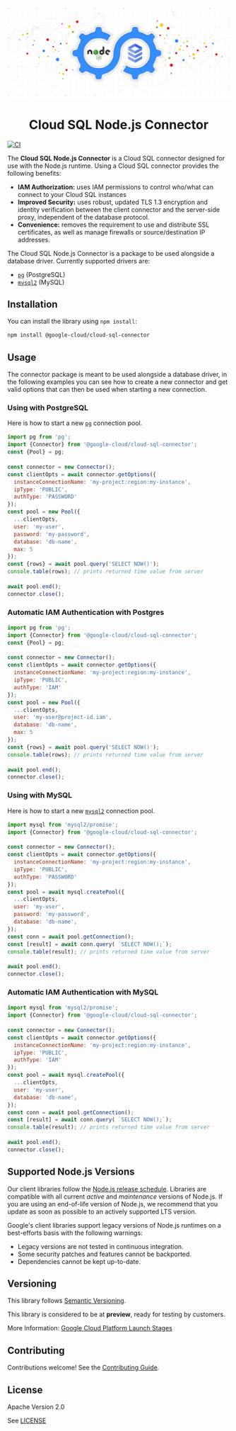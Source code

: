 <p align="center">
    <a href="https://www.npmjs.com/package/@google-cloud/cloud-sql-connector">
        <img src="https://raw.githubusercontent.com/GoogleCloudPlatform/cloud-sql-nodejs-connector/main/docs/images/cloud-sql-nodejs-connector.png" alt="cloud-sql-nodejs-connector image">
    </a>
</p>

<h1 align="center">Cloud SQL Node.js Connector</h1>

[![CI][ci-badge]][ci-build]

[ci-badge]: https://github.com/GoogleCloudPlatform/cloud-sql-nodejs-connector/actions/workflows/tests.yml/badge.svg?event=push
[ci-build]: https://github.com/GoogleCloudPlatform/cloud-sql-nodejs-connector/actions/workflows/tests.yml?query=event%3Apush+branch%3Amain

The **Cloud SQL Node.js Connector** is a Cloud SQL connector designed for use
with the Node.js runtime. Using a Cloud SQL connector provides the following
benefits:
- **IAM Authorization:** uses IAM permissions to control who/what can connect to
your Cloud SQL instances
- **Improved Security:** uses robust, updated TLS 1.3 encryption and identity
verification between the client connector and the server-side proxy,
independent of the database protocol.
- **Convenience:** removes the requirement to use and distribute SSL
certificates, as well as manage firewalls or source/destination IP addresses.

The Cloud SQL Node.js Connector is a package to be used alongside a database
driver. Currently supported drivers are:

- [`pg`](https://www.npmjs.com/package/pg) (PostgreSQL)
- [`mysql2`](https://www.npmjs.com/package/mysql2) (MySQL)

## Installation

You can install the library using `npm install`:

```sh
npm install @google-cloud/cloud-sql-connector
```

## Usage

The connector package is meant to be used alongside a database driver, in the
following examples you can see how to create a new connector and get valid
options that can then be used when starting a new connection.

### Using with PostgreSQL

Here is how to start a new
[`pg`](https://www.npmjs.com/package/pg) connection pool.

```js
import pg from 'pg';
import {Connector} from '@google-cloud/cloud-sql-connector';
const {Pool} = pg;

const connector = new Connector();
const clientOpts = await connector.getOptions({
  instanceConnectionName: 'my-project:region:my-instance',
  ipType: 'PUBLIC', 
  authType: 'PASSWORD'
});
const pool = new Pool({
  ...clientOpts,
  user: 'my-user',
  password: 'my-password',
  database: 'db-name',
  max: 5
});
const {rows} = await pool.query('SELECT NOW()');
console.table(rows); // prints returned time value from server

await pool.end();
connector.close();
```

### Automatic IAM Authentication with Postgres
```js
import pg from 'pg';
import {Connector} from '@google-cloud/cloud-sql-connector';
const {Pool} = pg;

const connector = new Connector();
const clientOpts = await connector.getOptions({
  instanceConnectionName: 'my-project:region:my-instance',
  ipType: 'PUBLIC', 
  authType: 'IAM'
});
const pool = new Pool({
  ...clientOpts,
  user: 'my-user@project-id.iam',
  database: 'db-name',
  max: 5
});
const {rows} = await pool.query('SELECT NOW()');
console.table(rows); // prints returned time value from server

await pool.end();
connector.close();
```

### Using with MySQL

Here is how to start a new
[`mysql2`](https://www.npmjs.com/package/mysql2) connection pool.

```js
import mysql from 'mysql2/promise';
import {Connector} from '@google-cloud/cloud-sql-connector';

const connector = new Connector();
const clientOpts = await connector.getOptions({
  instanceConnectionName: 'my-project:region:my-instance',
  ipType: 'PUBLIC',
  authType: 'PASSWORD'
});
const pool = await mysql.createPool({
  ...clientOpts,
  user: 'my-user',
  password: 'my-password',
  database: 'db-name',
});
const conn = await pool.getConnection();
const [result] = await conn.query( `SELECT NOW();`);
console.table(result); // prints returned time value from server

await pool.end();
connector.close();
```

### Automatic IAM Authentication with MySQL

```js
import mysql from 'mysql2/promise';
import {Connector} from '@google-cloud/cloud-sql-connector';

const connector = new Connector();
const clientOpts = await connector.getOptions({
  instanceConnectionName: 'my-project:region:my-instance',
  ipType: 'PUBLIC',
  authType: 'IAM'
});
const pool = await mysql.createPool({
  ...clientOpts,
  user: 'my-user',
  database: 'db-name',
});
const conn = await pool.getConnection();
const [result] = await conn.query( `SELECT NOW();`);
console.table(result); // prints returned time value from server

await pool.end();
connector.close();
```

## Supported Node.js Versions

Our client libraries follow the
[Node.js release schedule](https://nodejs.org/en/about/releases/).
Libraries are compatible with all current _active_ and _maintenance_ versions
of Node.js.
If you are using an end-of-life version of Node.js, we recommend that you
update as soon as possible to an actively supported LTS version.

Google's client libraries support legacy versions of Node.js runtimes on a
best-efforts basis with the following warnings:

* Legacy versions are not tested in continuous integration.
* Some security patches and features cannot be backported.
* Dependencies cannot be kept up-to-date.

## Versioning

This library follows [Semantic Versioning](http://semver.org/).

This library is considered to be at **preview**, ready for testing by customers.

More Information:
[Google Cloud Platform Launch Stages](https://cloud.google.com/terms/launch-stages)

## Contributing

Contributions welcome! See the [Contributing Guide](./docs/contributing.md).

## License

Apache Version 2.0

See [LICENSE](./LICENSE)
